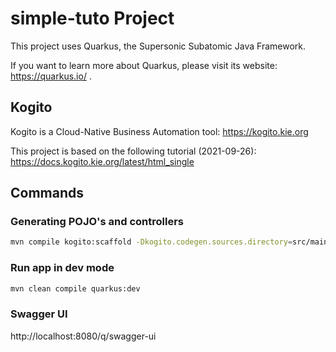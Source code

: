 # simple-tuto Project

This project uses Quarkus, the Supersonic Subatomic Java Framework.

If you want to learn more about Quarkus, please visit its website: https://quarkus.io/ .

## Kogito

Kogito is a Cloud-Native Business Automation tool: https://kogito.kie.org

This project is based on the following tutorial (2021-09-26): https://docs.kogito.kie.org/latest/html_single

## Commands

### Generating POJO's and controllers

```bash
mvn compile kogito:scaffold -Dkogito.codegen.sources.directory=src/main/generated-java
```

### Run app in dev mode

```bash
mvn clean compile quarkus:dev
```

### Swagger UI

http://localhost:8080/q/swagger-ui
